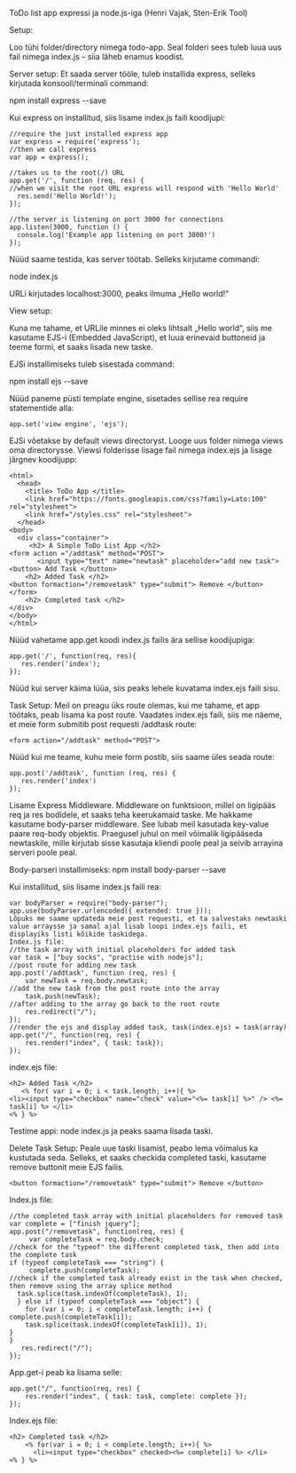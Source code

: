 ToDo list app expressi ja node.js-iga  (Henri Vajak, Sten-Erik Tool)

Setup:

Loo tühi folder/directory nimega todo-app. 
Seal folderi sees tuleb luua uus fail nimega index.js – siia läheb enamus koodist.

Server setup:
Et saada server tööle, tuleb installida express, selleks kirjutada konsooli/terminali command:

npm install express --save

Kui express on installitud, siis lisame index.js faili koodijupi: 

```
//require the just installed express app
var express = require('express');
//then we call express
var app = express();

//takes us to the root(/) URL
app.get('/', function (req, res) {
//when we visit the root URL express will respond with 'Hello World'
  res.send('Hello World!');
});

//the server is listening on port 3000 for connections
app.listen(3000, function () {
  console.log('Example app listening on port 3000!')
});
```

Nüüd saame testida, kas server töötab. Selleks kirjutame commandi:

node index.js

URLi kirjutades localhost:3000, peaks ilmuma „Hello world!“

View setup:

Kuna me tahame, et URLile minnes ei oleks lihtsalt „Hello world“, siis me kasutame EJS-i (Embedded JavaScript), et luua erinevaid buttoneid ja teeme formi, et saaks lisada new taske. 

EJSi installimiseks tuleb sisestada command:

npm install ejs --save

Nüüd paneme püsti template engine, sisetades sellise rea require statementide alla:

```
app.set('view engine', 'ejs');
```

EJSi võetakse by default views directoryst. Looge uus folder nimega views oma directorysse. Viewsi folderisse lisage fail nimega index.ejs ja lisage järgnev koodijupp:

```
<html>
  <head>
    <title> ToDo App </title>
    <link href="https://fonts.googleapis.com/css?family=Lato:100"     rel="stylesheet">
    <link href="/styles.css" rel="stylesheet">
  </head>
<body>
  <div class="container">
     <h2> A Simple ToDo List App </h2>
<form action ="/addtask" method="POST">
       <input type="text" name="newtask" placeholder="add new task">        <button> Add Task </button>
    <h2> Added Task </h2>
<button formaction="/removetask" type="submit"> Remove </button>
</form>
    <h2> Completed task </h2>
</div>
</body>
</html>
```

Nüüd vahetame app.get koodi index.js failis ära sellise koodijupiga: 

```
app.get('/', function(req, res){
   res.render('index');
});
```

Nüüd kui server käima lüüa, siis peaks lehele kuvatama index.ejs faili sisu.

Task Setup: 
Meil on preagu üks route olemas, kui me tahame, et app töötaks, peab lisama ka post route. Vaadates index.ejs faili, siis me näeme, et meie form submitib post requesti /addtask route:

```
<form action="/addtask" method="POST">
```

Nüüd kui me teame, kuhu meie form postib, siis saame üles seada route: 

```
app.post('/addtask', function (req, res) {
   res.render('index')
});
```

Lisame Express Middleware. Middleware on funktsioon, millel on ligipääs req ja res bodidele, et saaks teha keerukamaid taske. Me hakkame kasutame body-parser middleware. See lubab meil kasutada key-value paare req-body objektis. Praegusel juhul on meil võimalik ligipääseda newtaskile, mille kirjutab sisse kasutaja kliendi poole peal ja seivib arrayina serveri poole peal. 

Body-parseri installimiseks:
npm install body-parser --save

Kui installitud, siis lisame index.js faili rea: 

```
var bodyParser = require("body-parser");
app.use(bodyParser.urlencoded({ extended: true }));
Lõpuks me saame updateda meie post requesti, et ta salvestaks newtaski value arraysse ja samal ajal lisab loopi index.ejs faili, et displayiks listi kõikide taskidega. 
Index.js file: 
//the task array with initial placeholders for added task
var task = ["buy socks", "practise with nodejs"];
//post route for adding new task
app.post('/addtask', function (req, res) {
    var newTask = req.body.newtask;
//add the new task from the post route into the array
    task.push(newTask);
//after adding to the array go back to the root route
    res.redirect("/");
});
//render the ejs and display added task, task(index.ejs) = task(array)
app.get("/", function(req, res) {
    res.render("index", { task: task});
});
```

index.ejs file:

```
<h2> Added Task </h2>
   <% for( var i = 0; i < task.length; i++){ %>
<li><input type="checkbox" name="check" value="<%= task[i] %>" /> <%= task[i] %> </li>
<% } %>
```

Testime appi: node index.js ja peaks saama lisada taski.

Delete Task Setup:
Peale uue taski lisamist, peabo lema võimalus ka kustutada seda. Selleks, et saaks checkida completed taski, kasutame remove buttonit meie EJS failis.

```
<button formaction="/removetask" type="submit"> Remove </button>
```

Index.js file:

```
//the completed task array with initial placeholders for removed task
var complete = ["finish jquery"];
app.post("/removetask", function(req, res) {
     var completeTask = req.body.check;
//check for the "typeof" the different completed task, then add into the complete task
if (typeof completeTask === "string") {
     complete.push(completeTask);
//check if the completed task already exist in the task when checked, then remove using the array splice method
  task.splice(task.indexOf(completeTask), 1);
  } else if (typeof completeTask === "object") {
    for (var i = 0; i < completeTask.length; i++) {     complete.push(completeTask[i]);
    task.splice(task.indexOf(completeTask[i]), 1);
}
}
   res.redirect("/");
});
```

App.get-i peab ka lisama selle:

```
app.get("/", function(req, res) {
    res.render("index", { task: task, complete: complete });
});
```

Index.ejs file:

```
<h2> Completed task </h2>
    <% for(var i = 0; i < complete.length; i++){ %>
      <li><input type="checkbox" checked><%= complete[i] %> </li>
<% } %>
```





